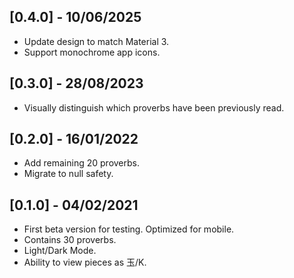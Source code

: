 ## [0.4.0] - 10/06/2025

* Update design to match Material 3.
* Support monochrome app icons.

## [0.3.0] - 28/08/2023

* Visually distinguish which proverbs have been previously read.

## [0.2.0] - 16/01/2022

* Add remaining 20 proverbs.
* Migrate to null safety.

## [0.1.0] - 04/02/2021

* First beta version for testing. Optimized for mobile.
* Contains 30 proverbs.
* Light/Dark Mode.
* Ability to view pieces as 玉/K.

